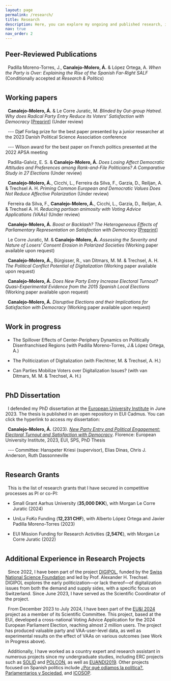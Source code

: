 ```yaml
---
layout: page
permalink: /research/
title: Research
description: Here, you can explore my ongoing and published research, including working papers, projects in progress, a link to my PhD dissertation, research grants I have secured as Principal Investigator (PI), and additional experience in collaborative research projects.
nav: true
nav_order: 2
---
```


## Peer-Reviewed Publications

<div style="margin-top: 20px;"></div>

&nbsp; <a id="salf-anchor"></a>Padilla Moreno-Torres, J., **Canalejo-Molero, Á.** & López Ortega, A. *When the Party is Over: Explaining the Rise of the Spanish Far-Right SALF*  (Conditionally accepted at *Research & Politics*)

<div style="margin-top: 40px;"></div>

## Working papers

<div style="margin-top: 20px;"></div>

&nbsp; <a id="radical-entry-anchor"></a>**Canalejo-Molero, Á.** & Le Corre Juratic, M. *Blinded by Out-group Hatred. Why does Radical Party Entry Reduce its Voters’ Satisfaction with Democracy* [[Preprint](https://osf.io/7bfka)] (Under review)

&nbsp; --- Djøf Forlag prize for the best paper presented by a junior researcher at the 2023 Danish Political Science Association conference

&nbsp; --- Wilson award for the best paper on French politics presented at the 2022 APSA meeting

&nbsp; <a id="elites-anchor"></a>Padilla-Galviz, E. S. & **Canalejo-Molero, Á.** *Does Losing Affect Democratic Attitudes and Preferences among Rank-and-File Politicians? A Comparative Study in 27 Elections*  (Under review)

&nbsp; <a id="depol-survey-anchor"></a>**Canalejo-Molero, Á.**, Cicchi, L., Ferreira da Silva, F., Garzia, D., Reiljan, A. & Trechsel A. H.  *Priming Common European and Democratic Values Does Not Reduce Affective Polarization* (Under review)

&nbsp; <a id="depol-euandi-anchor"></a>Ferreira da Silva, F., **Canalejo-Molero, Á.**, Cicchi, L., Garzia, D., Reiljan, A. & Trechsel A. H. *Reducing partisan animosity with Voting Advice Applications (VAAs)* (Under review)

&nbsp; <a id="parl-entry-anchor"></a>**Canalejo-Molero, Á.** *Boost or Backlash? The Heterogeneous Effects of Parliamentary Representation on Satisfaction with Democracy* [[Preprint](https://osf.io/ekymh)]

&nbsp; <a id="losers-consent-anchor"></a>Le Corre Juratic, M. & **Canalejo-Molero, Á.** *Assessing the Severity and Nature of Losers’ Consent Erosion in Polarized Societies* (Working paper available upon request)

&nbsp; <a id="digipol-demand-anchor"></a>**Canalejo-Molero, Á.,** Bürgisser, R., van Ditmars, M. M. & Trechsel, A. H. *The Political Conflict Potential of Digitalization* (Working paper available upon request)

&nbsp; <a id="new-party-anchor"></a>**Canalejo-Molero, Á.** *Does New Party Entry Increase Electoral Turnout? Quasi-Experimental Evidence from the 2015 Spanish Local Elections* (Working paper available upon request)

&nbsp; <a id="disruptive-anchor"></a>**Canalejo-Molero, Á.** *Disruptive Elections and their Implications for Satisfaction with Democracy* (Working paper available upon request)

<div style="margin-top: 40px;"></div>

## Work in progress

<div style="margin-top: 20px;"></div>

- <a id="regional-anchor"></a>The Spillover Effects of Center-Periphery Dynamics on Politically Disenfranchised Regions (with Padilla Moreno-Torres, J.& López Ortega, A.)

- <a id="digipol-supply-anchor"></a>The Politicization of Digitalization (with Flechtner, M. & Trechsel, A. H.)

- <a id="digipol-mobil-anchor"></a>Can Parties Mobilize Voters over Digitalization Issues? (with van Ditmars, M. M. & Trechsel, A. H.)

<div style="margin-top: 40px;"></div>


## PhD Dissertation

<div style="margin-top: 20px;"></div>

&nbsp; I defended my PhD dissertation at the [European University Institute](https://www.eui.eu/en/home) in June 2023. The thesis is published in an open repository in EUI Cadmus. You can click the hyperlink to access my dissertation:

&nbsp; <a id="thesis-anchor"></a>**Canalejo-Molero, Á.** (2023). [*New Party Entry and Political Engagement: Electoral Turnout and Satisfaction with Democracy*](https://cadmus.eui.eu/handle/1814/75692). Florence: European University Institute, 2023, EUI, SPS, PhD Thesis

&nbsp; --- Committee: Hanspeter Kriesi (supervisor), Elias Dinas, Chris J. Anderson, Ruth Dassonneville

<div style="margin-top: 40px;"></div>

## Research Grants

<div style="margin-top: 20px;"></div>

&nbsp; This is the list of research grants that I have secured in competitive processes as PI or co-PI:

- Small Grant Aarhus University (**35,000 DKK**), with Morgan Le Corre Juratic (2024)

- UniLu FoKo Funding (**12,231 CHF**), with Alberto López Ortega and Javier Padilla Moreno-Torres (2023)

- EUI Mission Funding for Research Activities (**2,547€**), with Morgan Le Corre Juratic (2022)

<div style="margin-top: 40px;"></div>


## Additional Experience in Research Projects

<div style="margin-top: 20px;"></div>

&nbsp; <a id="digipol-anchor"></a>Since 2022, I have been part of the project [DIGIPOL](https://www.unilu.ch/en/faculties/faculty-of-humanities-and-social-sciences/institutes-departements-and-research-centres/department-of-political-science/research/digitalization-and-political-conflict-parties-voters-and-electoral-alignment-digipol/), funded by the [Swiss National Science Foundation](https://www.snf.ch/en) and led by Prof. Alexander H. Trechsel. DIGIPOL explores the early politicization—or lack thereof—of digitalization issues from both the demand and supply sides, with a specific focus on Switzerland. Since June 2023, I have served as the Scientific Coordinator of the project.


&nbsp; <a id="euandi-anchor"></a>From December 2023 to July 2024, I have been part of the [EU&I 2024](https://euandi.eu/en/about/overview.html) project as a member of its Scientific Committee. This project, based at the EUI, developed a cross-national Voting Advice Application for the 2024 European Parliament Election, reaching almost 2 million users. The project has produced valuable party and VAA-user-level data, as well as experimental results on the effect of VAAs on various outcomes (see Work in Progress above).

&nbsp; Additionally, I have worked as a country expert and research assistant in numerous projects since my undergraduate studies, including ERC projects such as [SOLID](https://solid-erc.eu/) and [POLCON](https://www.eui.eu/projects/polcon), as well as [EUANDI2019](https://euandi2019.eu/survey/default/EN). Other projects focused on Spanish politics include [¿Por qué odiamos la política?](https://www.iesa.csic.es/proyectos/por-que-odiamos-la-politica/), [Parlamentarios y Sociedad](https://www.upo.es/investiga/ptyp/es/project/parlamentarios-y-sociedad/), and [ICOSOP](https://www.upo.es/investiga/ptyp/wp-content/uploads/2018/04/ICOSOP_Informe_seguimiento_3.pdf).
